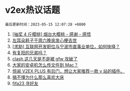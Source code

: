 # v2ex热议话题

`最后更新时间：2023-05-15 12:07:28 +0800`

1. [[抽奖 4 斤樱桃] 烟台大樱桃 - 感谢 - 感悟](https://www.v2ex.com/t/939979)
1. [左耳朵耗子于周六晚突发心梗去世](https://www.v2ex.com/t/940072)
1. [[求助] 互联网开发职位与宁波市直事业单位，如何抉择？](https://www.v2ex.com/t/939873)
1. [有复阳的兄弟吗？](https://www.v2ex.com/t/939998)
1. [clash 这几天是不是被 gfw 攻破了](https://www.v2ex.com/t/939888)
1. [大家的安卓机怎么传文件到 Mac？](https://www.v2ex.com/t/939881)
1. [惊闻 V2EX PLUS 有后门，想让大家推荐一款 v 站的插件。](https://www.v2ex.com/t/940006)
1. [搞不懂为什么那么喜欢大床](https://www.v2ex.com/t/940023)
1. [fifa23 寻好友](https://www.v2ex.com/t/940000)

